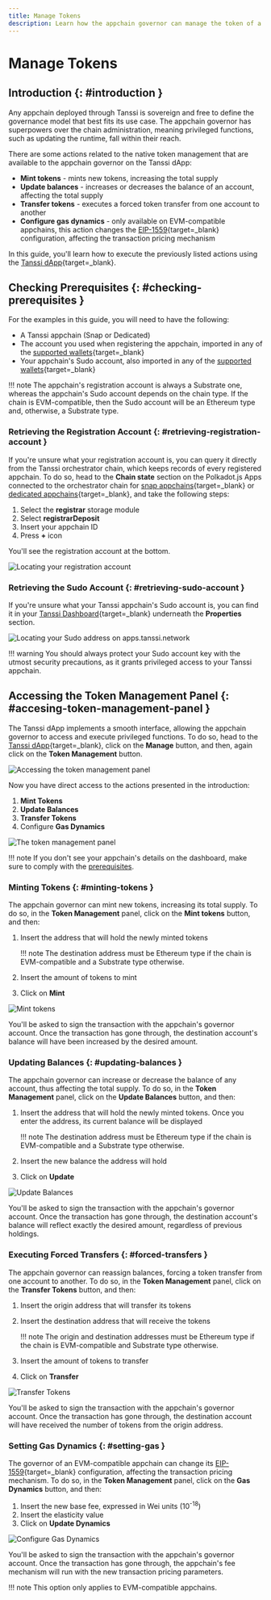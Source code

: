 ```yaml
---
title: Manage Tokens
description: Learn how the appchain governor can manage the token of a Tanssi-powered appchain using the dApp to mint them, configure the EIP-1559 fee market, and more.
---
```


# Manage Tokens

## Introduction {: #introduction }

Any appchain deployed through Tanssi is sovereign and free to define the governance model that best fits its use case. The appchain governor has superpowers over the chain administration, meaning privileged functions, such as updating the runtime, fall within their reach.

There are some actions related to the native token management that are available to the appchain governor on the Tanssi dApp:

- **Mint tokens** - mints new tokens, increasing the total supply
- **Update balances** - increases or decreases the balance of an account, affecting the total supply
- **Transfer tokens** - executes a forced token transfer from one account to another
- **Configure gas dynamics** - only available on EVM-compatible appchains, this action changes the [EIP-1559](https://github.com/ethereum/EIPs/blob/master/EIPS/eip-1559.md){target=\_blank} configuration, affecting the transaction pricing mechanism

In this guide, you'll learn how to execute the previously listed actions using the [Tanssi dApp](https://apps.tanssi.network){target=\_blank}.

## Checking Prerequisites {: #checking-prerequisites }

For the examples in this guide, you will need to have the following:

- A Tanssi appchain (Snap or Dedicated)
- The account you used when registering the appchain, imported in any of the [supported wallets](/builders/deploy/dapp/#supported-wallets){target=\_blank}
- Your appchain's Sudo account, also imported in any of the [supported wallets](/builders/deploy/dapp/#supported-wallets){target=\_blank}

!!! note
    The appchain's registration account is always a Substrate one, whereas the appchain's Sudo account depends on the chain type. If the chain is EVM-compatible, then the Sudo account will be an Ethereum type and, otherwise, a Substrate type.

### Retrieving the Registration Account {: #retrieving-registration-account }

If you're unsure what your registration account is, you can query it directly from the Tanssi orchestrator chain, which keeps records of every registered appchain. To do so, head to the **Chain state** section on the Polkadot.js Apps connected to the orchestrator chain for [snap appchains](https://polkadot.js.org/apps/?rpc=wss://fraa-flashbox-2607-rpc.a.stagenet.tanssi.network#/chainstate){target=\_blank} or [dedicated appchains](https://polkadot.js.org/apps/?rpc=wss%3A%2F%2Ffraa-dancebox-rpc.a.dancebox.tanssi.network#/chainstate){target=\_blank}, and take the following steps:

1. Select the **registrar** storage module
2. Select **registrarDeposit**
3. Insert your appchain ID
4. Press **+** icon

You'll see the registration account at the bottom.

![Locating your registration account](/images/builders/manage/dapp/token-management/token-management-1.webp)

### Retrieving the Sudo Account {: #retrieving-sudo-account }

If you're unsure what your Tanssi appchain's Sudo account is, you can find it in your [Tanssi Dashboard](https://apps.tanssi.network){target=\_blank} underneath the **Properties** section.

![Locating your Sudo address on apps.tanssi.network](/images/builders/manage/dapp/token-management/token-management-2.webp)

!!! warning
    You should always protect your Sudo account key with the utmost security precautions, as it grants privileged access to your Tanssi appchain.

## Accessing the Token Management Panel {: #accesing-token-management-panel }

The Tanssi dApp implements a smooth interface, allowing the appchain governor to access and execute privileged functions. To do so, head to the [Tanssi dApp](https://apps.tanssi.network/){target=\_blank}, click on the **Manage** button, and then, again click on the **Token Management** button.

![Accessing the token management panel](/images/builders/manage/dapp/token-management/token-management-3.webp)

Now you have direct access to the actions presented in the introduction:

1. **Mint Tokens**
2. **Update Balances**
3. **Transfer Tokens**
4. Configure **Gas Dynamics** 

![The token management panel](/images/builders/manage/dapp/token-management/token-management-4.webp)

!!! note
    If you don't see your appchain's details on the dashboard, make sure to comply with the [prerequisites](#checking-prerequisites).

### Minting Tokens {: #minting-tokens }

The appchain governor can mint new tokens, increasing its total supply. To do so, in the **Token Management** panel, click on the **Mint tokens** button, and then:

1. Insert the address that will hold the newly minted tokens

    !!! note
        The destination address must be Ethereum type if the chain is EVM-compatible and a Substrate type otherwise.

2. Insert the amount of tokens to mint
3. Click on **Mint**

![Mint tokens](/images/builders/manage/dapp/token-management/token-management-5.webp)

You'll be asked to sign the transaction with the appchain's governor account. Once the transaction has gone through, the destination account's balance will have been increased by the desired amount.

### Updating Balances {: #updating-balances }

The appchain governor can increase or decrease the balance of any account, thus affecting the total supply. To do so, in the **Token Management** panel, click on the **Update Balances** button, and then:

1. Insert the address that will hold the newly minted tokens. Once you enter the address, its current balance will be displayed

    !!! note
        The destination address must be Ethereum type if the chain is EVM-compatible and a Substrate type otherwise.
    
2. Insert the new balance the address will hold
3. Click on **Update**

![Update Balances](/images/builders/manage/dapp/token-management/token-management-6.webp)

You'll be asked to sign the transaction with the appchain's governor account. Once the transaction has gone through, the destination account's balance will reflect exactly the desired amount, regardless of previous holdings.

### Executing Forced Transfers {: #forced-transfers }

The appchain governor can reassign balances, forcing a token transfer from one account to another. To do so, in the **Token Management** panel, click on the **Transfer Tokens** button, and then:

1. Insert the origin address that will transfer its tokens
2. Insert the destination address that will receive the tokens

    !!! note
        The origin and destination addresses must be Ethereum type if the chain is EVM-compatible and Substrate type otherwise.

3. Insert the amount of tokens to transfer
4. Click on **Transfer**

![Transfer Tokens](/images/builders/manage/dapp/token-management/token-management-7.webp)

You'll be asked to sign the transaction with the appchain's governor account. Once the transaction has gone through, the destination account will have received the number of tokens from the origin address.

### Setting Gas Dynamics {: #setting-gas }

The governor of an EVM-compatible appchain can change its [EIP-1559](https://github.com/ethereum/EIPs/blob/master/EIPS/eip-1559.md){target=\_blank} configuration, affecting the transaction pricing mechanism. To do so, in the **Token Management** panel, click on the **Gas Dynamics** button, and then:

1. Insert the new base fee, expressed in Wei units (10<sup>-18</sup>)
2. Insert the elasticity value
3. Click on **Update Dynamics**

![Configure Gas Dynamics](/images/builders/manage/dapp/token-management/token-management-8.webp)

You'll be asked to sign the transaction with the appchain's governor account. Once the transaction has gone through, the appchain's fee mechanism will run with the new transaction pricing parameters.

!!! note
    This option only applies to EVM-compatible appchains.